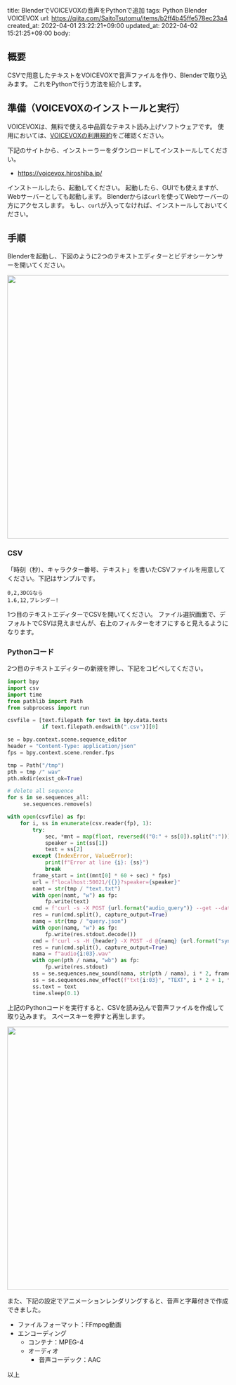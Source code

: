 title: BlenderでVOICEVOXの音声をPythonで追加
tags: Python Blender VOICEVOX
url: https://qiita.com/SaitoTsutomu/items/b2ff4b45ffe578ec23a4
created_at: 2022-04-01 23:22:21+09:00
updated_at: 2022-04-02 15:21:25+09:00
body:

## 概要

CSVで用意したテキストをVOICEVOXで音声ファイルを作り、Blenderで取り込みます。
これをPythonで行う方法を紹介します。

## 準備（VOICEVOXのインストールと実行）

VOICEVOXは、無料で使える中品質なテキスト読み上げソフトウェアです。
使用においては、[VOICEVOXの利用規約](https://voicevox.hiroshiba.jp/term)をご確認ください。

下記のサイトから、インストーラーをダウンロードしてインストールしてください。

- https://voicevox.hiroshiba.jp/

インストールしたら、起動してください。
起動したら、GUIでも使えますが、Webサーバーとしても起動します。
Blenderからは`curl`を使ってWebサーバーの方にアクセスします。
もし、`curl`が入ってなければ、インストールしておいてください。

## 手順

Blenderを起動し、下図のように2つのテキストエディターとビデオシーケンサーを開いてください。

<img src="https://qiita-image-store.s3.ap-northeast-1.amazonaws.com/0/13955/0d66a779-21c2-e81b-80bb-11dfd5f9e08d.png" width="600">

### CSV

「時刻（秒）、キャラクター番号、テキスト」を書いたCSVファイルを用意してください。下記はサンプルです。

```voice.csv
0,2,3DCGなら
1.6,12,ブレンダー!
```

1つ目のテキストエディターでCSVを開いてください。
ファイル選択画面で、デフォルトでCSVは見えませんが、右上のフィルターをオフにすると見えるようになります。

### Pythonコード

2つ目のテキストエディターの新規を押し、下記をコピペしてください。

```py
import bpy
import csv
import time
from pathlib import Path
from subprocess import run

csvfile = [text.filepath for text in bpy.data.texts
           if text.filepath.endswith(".csv")][0]

se = bpy.context.scene.sequence_editor
header = "Content-Type: application/json"
fps = bpy.context.scene.render.fps

tmp = Path("/tmp")
pth = tmp /" wav"
pth.mkdir(exist_ok=True)

# delete all sequence
for s in se.sequences_all:
     se.sequences.remove(s)

with open(csvfile) as fp:
    for i, ss in enumerate(csv.reader(fp), 1):
        try:
            sec, *mnt = map(float, reversed(("0:" + ss[0]).split(":")))
            speaker = int(ss[1])
            text = ss[2]
        except (IndexError, ValueError):
            print(f"Error at line {i}: {ss}")
            break
        frame_start = int((mnt[0] * 60 + sec) * fps)
        url = f"localhost:50021/{{}}?speaker={speaker}"
        namt = str(tmp / "text.txt")
        with open(namt, "w") as fp:
            fp.write(text)
        cmd = f'curl -s -X POST {url.format("audio_query")} --get --data-urlencode text@{namt}'
        res = run(cmd.split(), capture_output=True)
        namq = str(tmp / "query.json")
        with open(namq, "w") as fp:
            fp.write(res.stdout.decode())
        cmd = f'curl -s -H {header} -X POST -d @{namq} {url.format("synthesis")}'
        res = run(cmd.split(), capture_output=True)
        nama = f"audio{i:03}.wav"
        with open(pth / nama, "wb") as fp:
            fp.write(res.stdout)
        ss = se.sequences.new_sound(nama, str(pth / nama), i * 2, frame_start)
        ss = se.sequences.new_effect(f"txt{i:03}", "TEXT", i * 2 + 1, frame_start, frame_end=ss.frame_final_end)
        ss.text = text
        time.sleep(0.1)
```

上記のPythonコードを実行すると、CSVを読み込んで音声ファイルを作成して取り込みます。
スペースキーを押すと再生します。

<img src="https://qiita-image-store.s3.ap-northeast-1.amazonaws.com/0/13955/7fac492e-ce77-de78-a594-220ea51f100d.jpeg" width="600">

また、下記の設定でアニメーションレンダリングすると、音声と字幕付きで作成できました。

- ファイルフォーマット：FFmpeg動画
- エンコーディング
    - コンテナ：MPEG-4
    - オーディオ
        - 音声コーデック：AAC

以上




